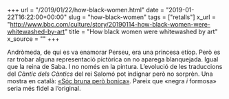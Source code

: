 +++
url = "/2019/01/22/how-black-women.html"
date = "2019-01-22T16:22:00+00:00"
slug = "how-black-women"
tags = ["retalls"]
x_url = "http://www.bbc.com/culture/story/20190114-how-black-women-were-whitewashed-by-art"
title = "How black women were whitewashed by art"
x_source = ""
+++


Andròmeda, de qui es va enamorar Perseu, era una princesa etíop. Però es rar trobar alguna representació pictòrica on no aparega blanquejada. Igual que la reina de Saba. I no només en la pintura. L’evolució de les traduccions del *Càntic dels Càntics* del rei Salomó pot indignar però no sorprèn. Una mostra en català: [«Sóc bruna però bonica»](https://www.bci.cat/biblia/capitol/809). Pareix que «negra *i* formosa» seria més fidel a l’original.

